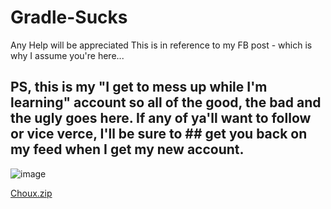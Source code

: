 # Gradle-Sucks
Any Help will be appreciated
This is in reference to my FB post - which is why I assume you're here...

## PS, this is my "I get to mess up while I'm learning" account so all of the good, the bad and the ugly goes here. If any of ya'll want to follow or vice verce, I'll be sure to ## get you back on my feed when I get my new account. 
![image](https://user-images.githubusercontent.com/81828773/120073677-a672c200-c099-11eb-8260-66da97d24248.png)

[Choux.zip](https://github.com/diesel96/Gradle-Sucks/files/6564823/Choux.zip)
